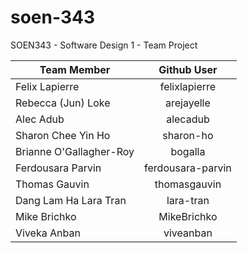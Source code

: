 # soen-343
SOEN343 - Software Design 1 - Team Project

| Team Member        | Github User           |
| ------------- |:-------------:|
| Felix Lapierre     | felixlapierre |
| Rebecca (Jun) Loke      | arejayelle      |
| Alec Adub | alecadub      |
| Sharon Chee Yin Ho | sharon-ho |
| Brianne O'Gallagher-Roy | bogalla |
| Ferdousara Parvin | ferdousara-parvin |
| Thomas Gauvin | thomasgauvin |
| Dang Lam Ha Lara Tran | lara-tran |
| Mike Brichko | MikeBrichko |
| Viveka Anban | viveanban |
